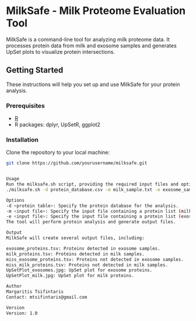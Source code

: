 # MilkSafe - Milk Proteome Evaluation Tool

MilkSafe is a command-line tool for analyzing milk proteome data. It processes protein data from milk and exosome samples and generates UpSet plots to visualize protein intersections.

## Getting Started

These instructions will help you set up and use MilkSafe for your protein analysis.

### Prerequisites

- [R](https://www.r-project.org/)
- R packages: dplyr, UpSetR, ggplot2

### Installation

Clone the repository to your local machine:

```bash
git clone https://github.com/yourusername/milksafe.git


Usage
Run the milksafe.sh script, providing the required input files and options:
./milksafe.sh -d protein_database.csv -m milk_sample.txt -e exosome_sample.txt

Options
-d <protein table>: Specify the protein database for the analysis.
-m <input file>: Specify the input file containing a protein list (milk sample).
-e <input file>: Specify the input file containing a protein list (exosome sample).
The tool will perform protein analysis and generate output files.

Output
MilkSafe will create several output files, including:

exosome_proteins.tsv: Proteins detected in exosome samples.
milk_proteins.tsv: Proteins detected in milk samples.
miss_exosome_proteins.tsv: Proteins not detected in exosome samples.
miss_milk_proteins.tsv: Proteins not detected in milk samples.
UpSetPlot_exosomes.jpg: UpSet plot for exosome proteins.
UpSetPlot_milk.jpg: UpSet plot for milk proteins.

Author
Margaritis Tsifintaris
Contact: mtsifintaris@gmail.com

Version
Version: 1.0

